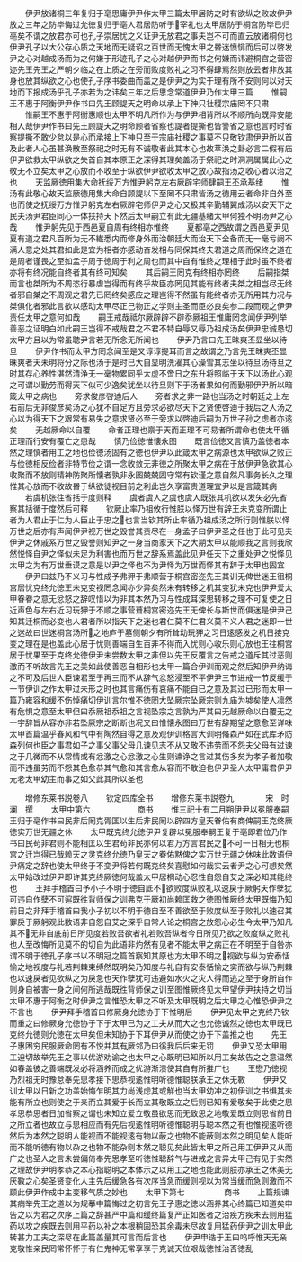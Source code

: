 <!-- { "loadSidebar": true } -->
　　伊尹放诸桐三年复归于亳思庸伊尹作太甲三篇太甲居防之时有欲纵之败故伊尹放之三年之防毕悔过允徳复归于亳人君居防听于宰礼也太甲居防于桐宫防毕已归亳矣不谓之放君亦可也孔子崇居忧之义证尹无放君之事夫岂不可而直云放诸桐何也伊尹孔子以大公存心质之天地而无疑诏之百世而无愧太甲之昬迷愤悱而后可以啓发尹之心对越成汤而为之何嫌于形迹孔子之心对越伊尹而书之何嫌而讳避桐宫之营密迩先王先王之严朝夕临之在上质之在旁而败度败礼之习不得肆焉然则放云者非放其身也放其纵欲之心也使孔子序书委曲而盖之是伊尹之为实于理有所不安则何以对天地而下报成汤乎孔子亦若为之讳矣三年之后思念常道伊尹乃作太甲三篇
　　惟嗣王不惠于阿衡伊尹作书曰先王顾諟天之明命以承上下神只社稷宗庙罔不只肃
　　惟嗣王不惠于阿衡惠顺也太甲不明凡所作为与伊尹相背所以不顺所向既异安能相入哉伊尹作书曰先王顾諟天之明命顾者省察也諟者提撕也皆警省之意也言时时省察提撕不敢少怠以是心而承接上下神只至于宗庙社稷之事莫不只敬钦肃伊尹所以首及此者人心虽甚涣散至祭祀之时无有不诚敬者此其本心也故萃涣之卦必言二假有庙伊尹欲救太甲纵欲之失首自其本原正之深得其理矣盖汤于祭祀之时洞洞属属此心之敬无不立矣太甲之心放而不收至于纵欲伊尹欲收太甲之放心故指汤之收心者以治之也
　　天监厥徳用集大命抚绥万方惟尹躬克左右厥辟宅师肆嗣王丕承基绪
　　惟汤有此敬心故天监厥徳用集大命自顾諟以下至罔不只肃皆汤之徳用云者命非自外至也而使之抚绥万方惟尹躬克左右厥辟宅师伊尹之心又极其辛勤辅翼成汤以安天下之民夫汤尹君臣同心一体扶持天下然后太甲嗣立有此无疆基绪太甲何独不明汤尹之心哉
　　惟尹躬先见于西邑夏自周有终相亦惟终
　　夏都亳之西故谓之西邑夏尹见夏有道之君凡百所为无不纎悉内而修身外而治朝廷大而治天下全备而无一毫亏阙不满人意之处其君如此是宜为相者亦感动奋发相与同保其终夫君道之周而保终之道在是周者谨畏之至如孟子周于徳周于利之周也而其中自有惟终之理相于此时虽不终者亦将有终况能自终者其有终可知矣
　　其后嗣王罔克有终相亦罔终
　　后嗣指桀而言也桀所为不周恣行暴虐岂得而有终乎故臣亦罔见其能有终者夫桀之相岂尽无终者邪自桀之不周观之君先已罔终矣感应之理岂得不然虽有能终者亦无所用其力况与桀俱化者邪此言欲以感动太甲尽正己物正之学则主圣而臣必良矣参二段而观之伊尹责任太甲之意何如哉
　　嗣王戒哉祗尔厥辟辟不辟忝厥祖王惟庸罔念闻伊尹列举善恶之证明白如此嗣王岂得不戒哉君之不君不特自辱又辱乃祖成汤矣伊尹忠诚恳切太甲方且以为常虽聴尹言若无所念无所闻也
　　伊尹乃言曰先王昧爽丕显坐以待旦
　　伊尹作书而太甲方罔念闻至是又谆谆提耳而言之故谓之乃言先王昧爽丕显昧爽者天未明将分之际也汤于是时已大自显明洗濯其心澡雪其志坐以待旦汤待旦之时其存心养性湛然清浄无一毫物累同乎太虚不啻日之东升将照临于天下以汤此心观之可谓以勤劳而得天下似可少逸矣犹坐以待旦则下于汤者果如何而勤邪伊尹所以暗箴太甲之病也
　　旁求俊彦啓迪后人
　　旁者求之非一路也当汤之时朝廷之上左右前后无非俊彦矣汤之心犹不自足方且旁求必欲尽天下之贤使啓迪于我后之人汤之心以为得天下之艰常有易失之意求贤必至于旁求以啓迪后嗣为万世子孙之虑者亦逺矣
　　无越厥命以自覆
　　命者正理也禀于天而正理不可易者所谓命也使太甲循正理而行安有覆亡之患哉
　　慎乃俭徳惟懐永图
　　既言俭徳又言慎乃盖徳者本然之理慎者用工之地也俭徳汤固有之徳也伊尹以此箴太甲之病源也太甲欲纵之败正与俭徳相反俭者非特节俭之谓一念收敛无非徳之所聚太甲之病在于放伊尹急欲其心收聚而不放则精神防聚所懐者孰非永图兢兢固守常有钦谨之意自然凡事务长久之理惟其心放而不收故昬于纵欲徒视目前之利此岂久享富贵道理宜尹以是言箴其病
　　若虞机张往省括于度则释
　　虞者虞人之虞也虞人既张其机欲以发矢必先省察其括循于度然后可释
　　钦厥止率乃祖攸行惟朕以怿万世有辞王未克变所谓止者为人君止于仁为人臣止于忠之也言当钦其所止率循乃祖成汤之所行则惟朕以怿万世之后亦有声闻伊尹视万世之毁誉其责尽在一身孟子曰伊尹圣之任也于此可见夫伊尹之休戚系万世之毁誉则知尹之一身当商家天下之大期太甲以能顺我之言则我欣然悦怿自尹之怿似未足为利害也而万世之辞系焉盖此见尹任天下之重处尹之悦怿见太甲之为有万世垂谟之意是以尹之怿也不为尹怿为万世而怿其有辞于太甲也固宜
　　伊尹曰兹乃不义习与性成予弗狎于弗顺营于桐宫密迩先王其训无俾世迷王徂桐宫居忧克终允徳王未克变视罔念闻亦少异矣然未有转移之机其变犹未克也伊尹爱太甲眷眷之意无忿怒之辞叹惜以为非其本然乃习与性成耳深思转移之理不可复使之日近声色与左右近习玩狎于不顺之事营葺桐宫密迩先王无俾长与斯世而俱迷是伊尹己知其迁桐而必变也人君者所以指天下之迷也君仁莫不仁君义莫不义人君之迷即一世之迷故曰世迷桐宫汤所之地庐于墓侧朝夕有所耸动玩狎之习日逺感发之机日接克变之理在是也盖此心居于忧则善端自生百非不得而入忧则心收乐则心放也王往桐宫居于忧果至于克终允徳伊尹未尝数太甲之非但以先王反覆言之告戒之道斥其过恶则激而不听故言先王之美如此使善恶自相形也太甲一篇合伊训而观之然后知伊尹纳诲之不可及后世人臣谏君至于再三而不从辞气忿怒浸至不平伊尹三节进戒一节反缓于一节伊训之作太甲过未形之时也其言痛伤有哀痛不能自已之意及其过已形而太甲一篇乃雍容和缓不伤悼痛切伊训言尔惟不徳罔大坠厥宗坠厥宗则九庙为墟矣使人凛然有危惧之意至太甲但曰忝厥祖忝祖之言视坠宗之言孰为严其曰无越厥命以自覆无之一字辞旨从容亦非若坠厥宗之断断也况又曰惟懐永图曰万世有辞期望之意愈至详味太甲首篇温乎春风和气中有陶然自得之意及观伊训格言大训明偹森严如在武库矛防森列何也臣之事君如子之事父事父母几谏见志不从又敬不违劳而不怨夫父母有过谏之于几微而不从常情或有忿激之心忿激之心生则谏诤之言过其伤多矣为孝子者加敬而不违虽劳而不怨其色愈恭其气愈和其言愈从容而不敢迫也伊尹圣人太甲庸君伊尹元老太甲幼主而事之如父此其所以圣也










　　增修东莱书説卷八
　　钦定四库全书
　　增修东莱书説卷九　　　　宋　时澜　撰
　　太甲中第六　　　　　　商书
　　惟三祀十有二月朔伊尹以冕服奉嗣王归于亳作书曰民非后罔克胥匡以生后非民罔以辟四方皇天眷佑有商俾嗣王克终厥徳实万世无疆之休
　　太甲既克终允徳伊尹复辟以冕服奉嗣王复于亳即君位乃作书曰民茍非君则不能相匡以生君茍非民亦何以君万方言君民之不可一日相无也桐宫之迁岂得已哉赖天之灵克终允徳乃皇天之眷佑黙俾之实万世无疆之休味此数语伊尹痛定之辞也使太甲终于不变尹将若何既克终矣喜慰如何哉实云者尹之心可想矣然太甲始改过伊尹即许其克终厥徳何哉盖太甲居桐动心忍性自怨自艾之深必知其能终也
　　王拜手稽首曰予小子不明于徳自厎不欲败度纵败礼以速戾于厥躬天作孽犹可违自作孽不可逭既徃背师保之训弗克于厥初尚赖匡救之徳图惟厥终太甲既悔乃知前日之非拜手稽首曰我小子初以不明于徳自至不善欲至于败度纵至于败礼以速召其罪戾于厥躬观此数语非自怨自艾之深乎自常人论之桐宫之放怨心必生今太甲乃知凡其不无非自底前日所见度若败吾欲者礼若败吾纵者今日所见乃欲之败度纵之败礼也人至改悔所见莫不的切自为此语非灼然有见者不能太甲之病正在不明至于自咎亦谓不明于徳孔子序书以不明冠之篇首察知其原也方太甲不明之视欲与纵为安泰恬愉之地视度与礼若荆棘束缚然既明矣乃知度与礼自有安泰恬愉之实而欲与纵乃荆棘也以速戾者见欲纵之为戾急也天作孽犹可违避如水火之灾人得而逃之至于身所自作则身自被害一身之间何所逃哉既徃背师保之训至图惟厥终见太甲望伊尹扶持之切当太甲不惠于阿衡之时伊尹之言惟恐太甲之不听及太甲既明之后太甲之心惟恐伊尹之不言也
　　伊尹拜手稽首曰修厥身允徳协于下惟明后
　　伊尹见太甲之克终乃钦而重之曰修厥身允徳协于下于太甲已为之工夫从而大之也允徳诚然之徳也太甲既已克终允徳则允徳在太甲矣但未知协于下耳伊尹从而使之协于下盖推之也
　　先王子惠困穷民服厥命罔有不悦并其有厥邻乃曰徯我后后来无罚
　　伊尹又恐太甲用工迫切故举先王之事以优游劝谕之也太甲之心既明已知所以用工矣故告之之意温然如春盖彼之善端既发必将涵养而成之优游渐溃使其自有所推广也
　　王懋乃徳视乃烈祖无时豫怠奉先思孝接下思恭视逺惟明听德惟聪朕承王之休无斁
　　伊尹又训太甲以日新之功盖始悔乍明其力尚浅虑其或觧也当太甲幼冲之初伊训之书惧其未能有所立也则使之于亲而立其爱于长而立其敬既立之后则已知有爱敬矣于此使之思孝思恭思者日加省察之谓也未知立爱立敬虽欲思而无致思之地敬爱既立则思省前日之所立者也故立与思相应而有先后视逺惟明听德惟聪明与聪本然之有也惟视逺听德然后为本然之聪明人能视而不能视逺有物以蔽之也物不能蔽则本然之明见矣人能听而不能听徳有物以杂之也物不能杂则本然之聪见矣此皆太甲之所己用工伊尹又从而广之也圣人之言未尝偏倚奉先思孝至听徳惟聪辞气与进戒之言异太甲己有见于实然之理故伊尹明孝恭之本心指聪明之本体示之以用工之地也能此则朕亦承王之休美无厌斁之心矣圣贤变化人主先后缓急各有次序当急而缓则视以为常当缓而急则激而不顾此伊尹作成中主变移气质之妙也
　　太甲下第七　　　　　商书
　　上篇规谏其病举先王之道以为规摹中篇悔过之初言先王子惠之徳以涵养其心终篇已知道矣申告之以为君之次序上篇之辞甚严中篇和缓终篇复严正如医者之治疾方疾未去则用猛药以攻之疾既去则用平药以补之本根稍固恐其余毒未尽故复用猛药伊尹之训太甲此转甚力工夫之深尽在此篇盖量其可言而后言也
　　伊尹申诰于王曰呜呼惟天无亲克敬惟亲民罔常怀怀于有仁鬼神无常享享于克诚天位艰哉徳惟治否徳乱
